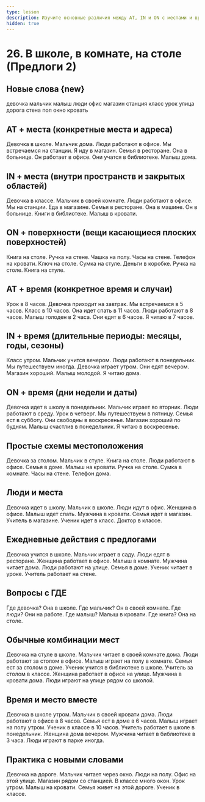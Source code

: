 ```yaml
---
type: lesson
description: Изучите основные различия между AT, IN и ON с местами и временем. Простые правила для начинающих для правильного использования предлогов
hidden: true
---
```


# 26. В школе, в комнате, на столе (Предлоги 2)

## Новые слова {new}

девочка
мальчик
малыш
люди
офис
магазин
станция
класс
урок
улица
дорога
стена
пол
окно
кровать

## AT + места (конкретные места и адреса)

Девочка в школе.
Мальчик дома.
Люди работают в офисе.
Мы встречаемся на станции.
Я иду в магазин.
Семья в ресторане.
Она в больнице.
Он работает в офисе.
Они учатся в библиотеке.
Малыш дома.

## IN + места (внутри пространств и закрытых областей)

Девочка в классе.
Мальчик в своей комнате.
Люди работают в офисе.
Мы на станции.
Еда в магазине.
Семья в ресторане.
Она в машине.
Он в больнице.
Книги в библиотеке.
Малыш в кровати.

## ON + поверхности (вещи касающиеся плоских поверхностей)

Книга на столе.
Ручка на стене.
Чашка на полу.
Часы на стене.
Телефон на кровати.
Ключ на столе.
Сумка на стуле.
Деньги в коробке.
Ручка на столе.
Книга на стуле.

## AT + время (конкретное время и случаи)

Урок в 8 часов.
Девочка приходит на завтрак.
Мы встречаемся в 5 часов.
Класс в 10 часов.
Она идет спать в 11 часов.
Люди работают в 8 часов.
Малыш голоден в 2 часа.
Они едят в 6 часов.
Я читаю в 7 часов.

## IN + время (длительные периоды: месяцы, годы, сезоны)

Класс утром.
Мальчик учится вечером.
Люди работают в понедельник.
Мы путешествуем иногда.
Девочка играет утром.
Они едят вечером.
Магазин хороший.
Малыш молодой.
Я читаю дома.

## ON + время (дни недели и даты)

Девочка идет в школу в понедельник.
Мальчик играет во вторник.
Люди работают в среду.
Урок в четверг.
Мы путешествуем в пятницу.
Семья ест в субботу.
Они свободны в воскресенье.
Магазин хороший по будням.
Малыш счастлив в понедельник.
Я читаю в воскресенье.

## Простые схемы местоположения

Девочка за столом.
Мальчик в стуле.
Книга на столе.
Люди работают в офисе.
Семья в доме.
Малыш на кровати.
Ручка на столе.
Сумка в комнате.
Часы на стене.
Телефон дома.

## Люди и места

Девочка идет в школу.
Мальчик в школе.
Люди идут в офис.
Женщина в офисе.
Малыш идет спать.
Мужчина в кровати.
Семья идет в магазин.
Учитель в магазине.
Ученик идет в класс.
Доктор в классе.

## Ежедневные действия с предлогами

Девочка учится в школе.
Мальчик играет в саду.
Люди едят в ресторане.
Женщина работает в офисе.
Малыш в комнате.
Мужчина читает дома.
Люди работают на улице.
Семья в доме.
Ученик читает в уроке.
Учитель работает на стене.

## Вопросы с ГДЕ

Где девочка?
Она в школе.
Где мальчик?
Он в своей комнате.
Где люди?
Они на работе.
Где малыш?
Малыш в кровати.
Где книга?
Она на столе.

## Обычные комбинации мест

Девочка на стуле в школе.
Мальчик читает в своей комнате дома.
Люди работают за столом в офисе.
Малыш играет на полу в комнате.
Семья ест за столом в доме.
Ученик учится в библиотеке в школе.
Учитель за столом в классе.
Женщина работает в офисе на улице.
Мужчина в кровати дома.
Люди играют на улице рядом со школой.

## Время и место вместе

Девочка в школе утром.
Мальчик в своей кровати дома.
Люди работают в офисе в 8 часов.
Семья ест в доме в 6 часов.
Малыш играет на полу утром.
Ученик в классе в 10 часов.
Учитель работает в школе в понедельник.
Женщина дома вечером.
Мужчина читает в библиотеке в 3 часа.
Люди играют в парке иногда.

## Практика с новыми словами

Девочка на дороге.
Мальчик читает через окно.
Люди на полу.
Офис на этой улице.
Магазин рядом со станцией.
В классе много окон.
Урок утром.
Малыш на кровати.
Семья живет на этой дороге.
Ученик в классе.
